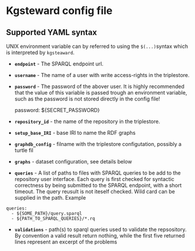 
# Kgsteward config file

## Supported YAML syntax

UNIX environment variable can by referred to using the `$(...)`syntax which is interpreted by `kgsteaward`. 

* __`endpoint`__ - The SPARQL endpoint url.

* __`username`__ - The name of a user with write access-rights in the triplestore.

* __`password`__ - The password of the abover user. It is highly recommended that the value of this variable is passed trough an environment variable, such as the password is not stored directly in the config file!  

    password: ${SECRET_PASSWORD}

* __`repository_id`__ - the name of the repository in the triplestore.

* __`setup_base_IRI`__ - base IRI to name the RDF graphs   

* __`graphdb_config`__ - filname with the triplestore configutation, possibly a turtle fil

* __`graphs`__ - dataset configuration, see details below

* __`queries`__ - A list of paths to files with SPARQL queries to be add to the repository user interface. Each query is first checked for syntactic correctness by being submitted to the SPARQL endpoint, with a short timeout. The query reusult is not iteself checked. Wild card can be supplied in the path. Example

```{yaml}
queries:
  - ${SOME_PATH}/query.sparql
  - ${PATH_TO_SPARQL_QUERIES}/*.rq
```

* __`validations`__ - path(s) to sparql queries used to validate the repsository. 
By convention a valid result return nothing, while the first five returned lines
represent an excerpt of the problems



